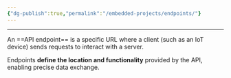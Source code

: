 ```yaml
---
{"dg-publish":true,"permalink":"/embedded-projects/endpoints/"}
---
```


---

An ==API endpoint== is a specific URL where a client (such as an IoT device) sends requests to interact with a server.

Endpoints **define the location and functionality** provided by the API, enabling precise data exchange.
